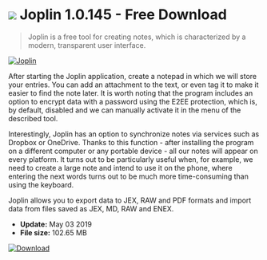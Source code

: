 # ![](https://cdn.softexe.net/static/icon/win.gif) Joplin 1.0.145 - Free Download

> Joplin is a free tool for creating notes, which is characterized by a modern, transparent user interface.

[![Joplin](https://gallery.dpcdn.pl/imgc/Tools/82039/g_-_420x350_1.5_-_x8952a377-1b17-4cf2-bf96-a7075ee0b80e.jpg)](https://softexe.net/win/business/organizer/joplin:hgbc.html)

After starting the Joplin application, create a notepad in which we will store your entries. You can add an attachment to the text, or even tag it to make it easier to find the note later. It is worth noting that the program includes an option to encrypt data with a password using the E2EE protection, which is, by default, disabled and we can manually activate it in the menu of the described tool.
 
 Interestingly, Joplin has an option to synchronize notes via services such as Dropbox or OneDrive. Thanks to this function - after installing the program on a different computer or any portable device - all our notes will appear on every platform. It turns out to be particularly useful when, for example, we need to create a large note and intend to use it on the phone, where entering the next words turns out to be much more time-consuming than using the keyboard.
 
 Joplin allows you to export data to JEX, RAW and PDF formats and import data from files saved as JEX, MD, RAW and ENEX.


- **Update:** May 03 2019
- **File size:** 102.65 MB

[![Download](https://cdn.softexe.net/static/img/download.png)](https://softexe.net/win/business/organizer/joplin:hgbc.html)

